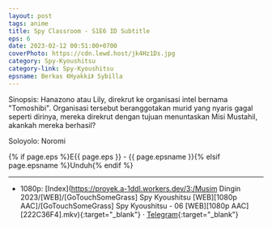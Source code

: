```yaml
---
layout: post
tags: anime
title: Spy Classroom - S1E6 ID Subtitle
eps: 6
date: 2023-02-12 00:51:00+0700
coverPhoto: https://cdn.lewd.host/jk4Hz1Ds.jpg
category: Spy-Kyoushitsu
category-link: Spy-Kyoushitsu
epsname: Berkas 《Hyakki》 Sybilla
---
```


Sinopsis: Hanazono atau Lily, direkrut ke organisasi intel bernama "Tomoshibi". Organisasi tersebut beranggotakan murid yang nyaris gagal seperti dirinya, mereka direkrut dengan tujuan menuntaskan Misi Mustahil, akankah mereka berhasil?

Soloyolo: Noromi

{% if page.eps %}E{{ page.eps }} - {{ page.epsname }}{% elsif page.epsname %}Unduh{% endif %}

---
- 1080p: [Index](https://proyek.a-1ddl.workers.dev/3:/Musim Dingin 2023/[WEB]/[GoTouchSomeGrass] Spy Kyoushitsu [WEB][1080p AAC]/[GoTouchSomeGrass] Spy Kyoushitsu - 06 [WEB][1080p AAC][222C36F4].mkv){:target="_blank"} &middot; [Telegram](https://t.me/a1fansubweeklies/199){:target="_blank"}
